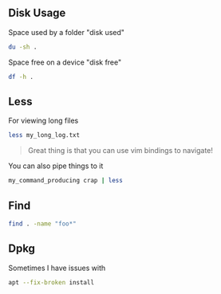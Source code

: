 
## Disk Usage
Space used by a folder "disk used"
```bash
du -sh .
```
Space free on a device "disk free"
```bash
df -h .
```

## Less
For viewing long files
```bash
less my_long_log.txt
```
> Great thing is that you can use vim bindings to navigate!

You can also pipe things to it
```bash
my_command_producing crap | less
```

## Find

```bash
find . -name "foo*"
```

## Dpkg
Sometimes I have issues with 
```bash
apt --fix-broken install
```